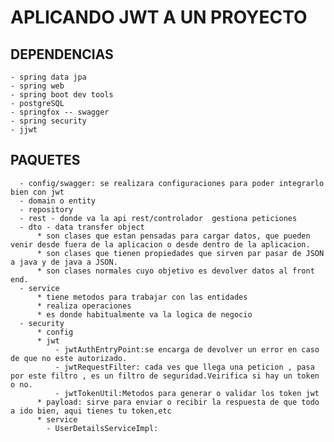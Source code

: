  # APLICANDO JWT A UN PROYECTO

## DEPENDENCIAS
    - spring data jpa
    - spring web
    - spring boot dev tools
    - postgreSQL
    - springfox -- swagger
    - spring security
    - jjwt
## PAQUETES
      - config/swagger: se realizara configuraciones para poder integrarlo bien con jwt
      - domain o entity
      - repository
      - rest - donde va la api rest/controlador  gestiona peticiones
      - dto - data transfer object
          * son clases que estan pensadas para cargar datos, que pueden venir desde fuera de la aplicacion o desde dentro de la aplicacion.
          * son clases que tienen propiedades que sirven par pasar de JSON a java y de java a JSON.
          * son clases normales cuyo objetivo es devolver datos al front end.
      - service
          * tiene metodos para trabajar con las entidades
          * realiza operaciones
          * es donde habitualmente va la logica de negocio
      - security
          * config
          * jwt
              - jwtAuthEntryPoint:se encarga de devolver un error en caso de que no este autorizado.
              - jwtRequestFilter: cada ves que llega una peticion , pasa por este filtro , es un filtro de seguridad.Veirifica si hay un token o no.
              - jwtTokenUtil:Metodos para generar o validar los token jwt
          * payload: sirve para enviar o recibir la respuesta de que todo a ido bien, aqui tienes tu token,etc
          * service
            - UserDetailsServiceImpl:


 


